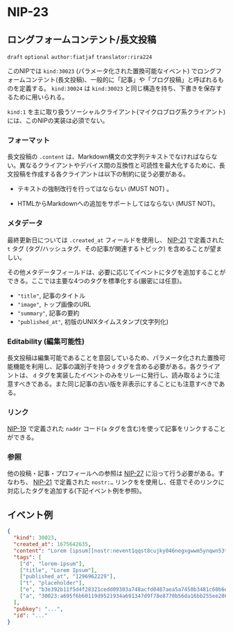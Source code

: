 NIP-23
======

ロングフォームコンテント/長文投稿
-----------------

`draft` `optional` `author:fiatjaf` `translator:rira224`

このNIPでは `kind:30023` (パラメータ化された置換可能なイベント) でロングフォームコンテント(長文投稿)、一般的に「記事」や「ブログ投稿」と呼ばれるものを定義する。
`kind:30024` は `kind:30023` と同じ構造を持ち、下書きを保存するために用いられる。

`kind:1` を主に取り扱うソーシャルクライアント(マイクロブログ系クライアント)には、このNIPの実装は必須でない。

### フォーマット

長文投稿の `.content` は、Markdown構文の文字列テキストでなければならない。異なるクライアントやデバイス間の互換性と可読性を最大化するために、長文投稿を作成する各クライアントは以下の制約に従う必要がある。

- テキストの強制改行を行ってはならない (MUST NOT) 。

- HTMLからMarkdownへの追加をサポートしてはならない (MUST NOT)。

### メタデータ

最終更新日については `.created_at` フィールドを使用し、 [NIP-21](21.md) で定義された `t` タグ (タグ/ハッシュタグ、その記事が関連するトピック) を含めることが望ましい。

その他メタデータフィールドは、必要に応じてイベントにタグを追加することができる。ここでは主要な4つのタグを標準化する(厳密には任意)。

- `"title"`, 記事のタイトル
- `"image"`, トップ画像のURL
- `"summary"`, 記事の要約
- `"published_at"`, 初版のUNIXタイムスタンプ(文字列化)

### Editability (編集可能性)

長文投稿は編集可能であることを意図しているため、パラメータ化された置換可能機能を利用し、記事の識別子を持つ `d` タグを含める必要がある。各クライアントは、 `d` タグを実装したイベントのみをリレーに発行し、読み取るように注意すべきである。また同じ記事の古い版を非表示にすることにも注意すべきである。

### リンク

[NIP-19](19.md) で定義された `naddr` コード(`a` タグを含む)を使って記事をリンクすることができる。

### 参照

他の投稿・記事・プロフィールへの参照は [NIP-27](27.md) に沿って行う必要がある。すなわち、 [NIP-21](21.md) で定義された `nostr:…` リンクをを使用し、任意でそのリンクに対応したタグを追加する(下記イベント例を参照)。

## イベント例

```json
{
  "kind": 30023,
  "created_at": 1675642635,
  "content": "Lorem [ipsum][nostr:nevent1qqst8cujky046negxgwwm5ynqwn53t8aqjr6afd8g59nfqwxpdhylpcpzamhxue69uhhyetvv9ujuetcv9khqmr99e3k7mg8arnc9] dolor sit amet, consectetur adipiscing elit, sed do eiusmod tempor incididunt ut labore et dolore magna aliqua. Ut enim ad minim veniam, quis nostrud exercitation ullamco laboris nisi ut aliquip ex ea commodo consequat. Duis aute irure dolor in reprehenderit in voluptate velit esse cillum dolore eu fugiat nulla pariatur. Excepteur sint occaecat cupidatat non proident, sunt in culpa qui officia deserunt mollit anim id est laborum.\n\nRead more at nostr:naddr1qqzkjurnw4ksz9thwden5te0wfjkccte9ehx7um5wghx7un8qgs2d90kkcq3nk2jry62dyf50k0h36rhpdtd594my40w9pkal876jxgrqsqqqa28pccpzu.",
  "tags": [
    ["d", "lorem-ipsum"],
    ["title", "Lorem Ipsum"],
    ["published_at", "1296962229"],
    ["t", "placeholder"],
    ["e", "b3e392b11f5d4f28321cedd09303a748acfd0487aea5a7450b3481c60b6e4f87", "wss://relay.example.com"],
    ["a", "30023:a695f6b60119d9521934a691347d9f78e8770b56da16bb255ee286ddf9fda919:ipsum", "wss://relay.nostr.org"]
  ],
  "pubkey": "...",
  "id": "..."
}
```
